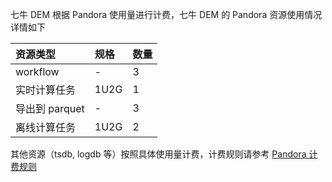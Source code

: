 七牛 DEM 根据 Pandora 使用量进行计费，七牛 DEM 的 Pandora 资源使用情况详情如下

|资源类型|规格|数量|
|:---|:---|:---|
|workflow|-|3|
|实时计算任务|1U2G|1|
|导出到 parquet|-|3|
|离线计算任务|1U2G|2|

其他资源（tsdb, logdb 等）按照具体使用量计费，计费规则请参考 [Pandora 计费规则](https://qiniu.github.io/pandora-docs/#/price/price.v1)